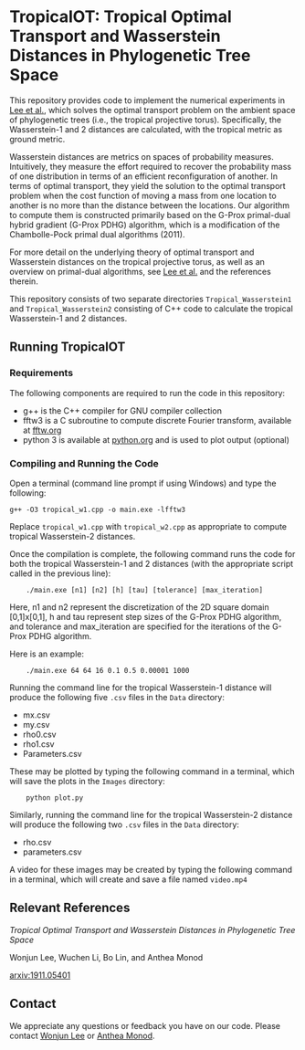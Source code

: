# TropicalOT: Tropical Optimal Transport and Wasserstein Distances in Phylogenetic Tree Space

This repository provides code to implement the numerical experiments in [Lee et al.](https://arxiv.org/abs/1911.05401), which solves the optimal transport problem on the ambient space of phylogenetic trees (i.e., the tropical projective torus).  Specifically, the Wasserstein-1 and 2 distances are calculated, with the tropical metric as ground metric.

Wasserstein distances are metrics on spaces of probability measures.  Intuitively, they measure the effort required to recover the probability mass of one distribution in terms of an efficient reconfiguration of another.  In terms of optimal transport, they yield the solution to the optimal transport problem when the cost function of moving a mass from one location to another is no more than the distance between the locations.  Our algorithm to compute them is constructed primarily based on the G-Prox primal-dual hybrid gradient (G-Prox PDHG) algorithm, which is a modification of the Chambolle-Pock primal dual algorithms (2011).

For more detail on the underlying theory of optimal transport and Wasserstein distances on the tropical projective torus, as well as an overview on primal-dual algorithms, see [Lee et al.](https://arxiv.org/abs/1911.05401) and the references therein.

This repository consists of two separate directories `Tropical_Wasserstein1` and `Tropical_Wasserstein2` consisting of C++ code to calculate the tropical Wasserstein-1 and 2 distances.

## Running TropicalOT
### Requirements
The following components are required to run the code in this repository:
* g++ is the C++ compiler for GNU compiler collection
* fftw3 is a C subroutine to compute discrete Fourier transform, available at [fftw.org](http://www.fftw.org/)
* python 3 is available at [python.org](https://www.python.org/downloads/) and is used to plot output (optional)

### Compiling and Running the Code
Open a terminal (command line prompt if using Windows) and type the following:
```
g++ -O3 tropical_w1.cpp -o main.exe -lfftw3
```
Replace `tropical_w1.cpp` with `tropical_w2.cpp` as appropriate to compute tropical Wasserstein-2 distances. 

Once the compilation is complete, the following command runs the code for both the tropical Wasserstein-1 and 2 distances (with the appropriate script called in the previous line):
```
	./main.exe [n1] [n2] [h] [tau] [tolerance] [max_iteration]
```
Here, n1 and n2 represent the discretization of the 2D square domain [0,1]x[0,1], h and tau represent step sizes of the G-Prox PDHG algorithm, and tolerance and max_iteration are specified for the iterations of the G-Prox PDHG algorithm.

Here is an example:
```
	./main.exe 64 64 16 0.1 0.5 0.00001 1000
```

Running the command line for the tropical Wasserstein-1 distance will produce the following five `.csv` files in the `Data` directory:
* mx.csv
* my.csv
* rho0.csv
* rho1.csv
* Parameters.csv

These may be plotted by typing the following command in a terminal, which will save the plots in the `Images` directory:
```
	python plot.py
```

Similarly, running the command line for the tropical Wasserstein-2 distance will produce the following two `.csv` files in the `Data` directory:
* rho.csv
* parameters.csv

A video for these images may be created by typing the following command in a terminal, which will create and save a file named `video.mp4`

## Relevant References
*Tropical Optimal Transport and Wasserstein Distances in Phylogenetic Tree Space*

Wonjun Lee, Wuchen Li, Bo Lin, and Anthea Monod

[arxiv:1911.05401](https://arxiv.org/abs/1911.05401)

## Contact
We appreciate any questions or feedback you have on our code.  Please contact [Wonjun Lee](mailto:wlee@math.ucla.edu) or [Anthea Monod](mailto:antheam@tauex.tau.ac.il).

